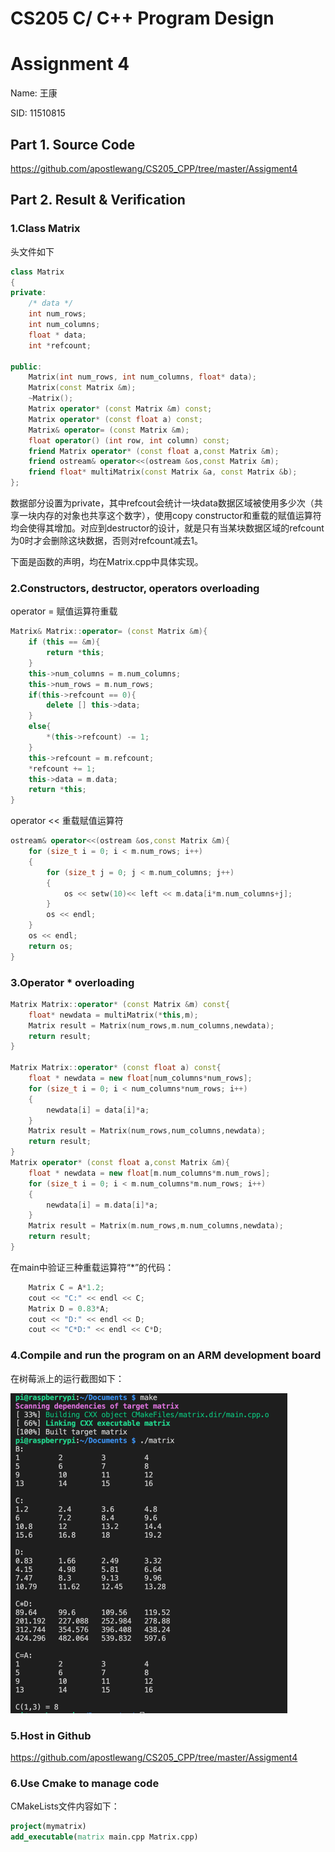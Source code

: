 # **CS205 C/ C++ Program Design** 

# Assignment 4

Name: 王康

SID: 11510815

## Part 1. Source Code

https://github.com/apostlewang/CS205_CPP/tree/master/Assigment4

## Part 2. Result & Verification

### 1.Class Matrix

头文件如下

```cpp
class Matrix
{
private:
    /* data */
    int num_rows;
    int num_columns;
    float * data;
    int *refcount;

public:
    Matrix(int num_rows, int num_columns, float* data);
    Matrix(const Matrix &m);
    ~Matrix();
    Matrix operator* (const Matrix &m) const;
    Matrix operator* (const float a) const;
    Matrix& operator= (const Matrix &m);
    float operator() (int row, int column) const;
    friend Matrix operator* (const float a,const Matrix &m);  
    friend ostream& operator<<(ostream &os,const Matrix &m);
    friend float* multiMatrix(const Matrix &a, const Matrix &b);
};
```

数据部分设置为private，其中refcout会统计一块data数据区域被使用多少次（共享一块内存的对象也共享这个数字），使用copy constructor和重载的赋值运算符均会使得其增加。对应到destructor的设计，就是只有当某块数据区域的refcount为0时才会删除这块数据，否则对refcount减去1。

下面是函数的声明，均在Matrix.cpp中具体实现。

### 2.Constructors, destructor, operators overloading

operator = 赋值运算符重载

```cpp
Matrix& Matrix::operator= (const Matrix &m){    
    if (this == &m){
        return *this;
    }
    this->num_columns = m.num_columns;
    this->num_rows = m.num_rows;
    if(this->refcount == 0){
        delete [] this->data;
    }
    else{
        *(this->refcount) -= 1;
    }
    this->refcount = m.refcount;
    *refcount += 1;
    this->data = m.data;
    return *this;
}
```

operator << 重载赋值运算符

```c++
ostream& operator<<(ostream &os,const Matrix &m){
    for (size_t i = 0; i < m.num_rows; i++)
    {
        for (size_t j = 0; j < m.num_columns; j++)
        {
            os << setw(10)<< left << m.data[i*m.num_columns+j];
        }
        os << endl;
    }
    os << endl;
    return os;
}
```



### 3.Operator * overloading

```cpp
Matrix Matrix::operator* (const Matrix &m) const{  
    float* newdata = multiMatrix(*this,m);
    Matrix result = Matrix(num_rows,m.num_columns,newdata);
    return result;
}

Matrix Matrix::operator* (const float a) const{
    float * newdata = new float[num_columns*num_rows];
    for (size_t i = 0; i < num_columns*num_rows; i++)
    {
        newdata[i] = data[i]*a;
    }
    Matrix result = Matrix(num_rows,num_columns,newdata);
    return result;
}
Matrix operator* (const float a,const Matrix &m){
    float * newdata = new float[m.num_columns*m.num_rows];
    for (size_t i = 0; i < m.num_columns*m.num_rows; i++)
    {
        newdata[i] = m.data[i]*a;
    }
    Matrix result = Matrix(m.num_rows,m.num_columns,newdata);
    return result;
}
```

在main中验证三种重载运算符“*”的代码：

```c++
    Matrix C = A*1.2;
    cout << "C:" << endl << C;
    Matrix D = 0.83*A;
    cout << "D:" << endl << D;
    cout << "C*D:" << endl << C*D;
```

### 4.Compile and run the program on an ARM development board

在树莓派上的运行截图如下：

<img src="./images/armrun.png" alt="image" style="zoom:50%;" />

### 5.Host in Github

https://github.com/apostlewang/CS205_CPP/tree/master/Assigment4

### 6.Use Cmake to manage code

CMakeLists文件内容如下：

```cmake
project(mymatrix)
add_executable(matrix main.cpp Matrix.cpp)
```

